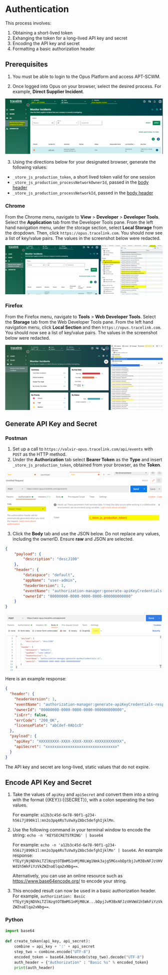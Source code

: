 # Authentication 

This process involves:

1. Obtaining a short-lived token
2. Exhanging the token for a long-lived API key and secret
3. Encoding the API key and secret
4. Formatting a basic authorization header 

## Prerequisites 

1. You must be able to login to the Opus Platform and access APT-SCWM. 

2. Once logged into Opus on your browser, select the desired process. For example, **Direct Supplier Incident**. 

![Opus in Browser](images/opus_apt.png)

3. Using the directions below for your designated browser, generate the following values:

- `_store_js_production_token`, a short lived token valid for one session
- `_store_js_production_processNetworkOwnerId`, passed in the [body header](https://github.com/tracelink/code-samples/blob/main/python/FormatRequests.MD#header)
- `_store_js_production_processNetworkId`, passed in the [body header](https://github.com/tracelink/code-samples/blob/main/python/FormatRequests.MD#header) 

### Chrome

From the Chrome menu, navigate to **View** > **Developer** > **Developer Tools**.
Select the **Application** tab from the Developer Tools pane. From the left hand navigation menu, under the storage section, select
**Local Storage** from the dropdown. Then, click `https://opus.tracelink.com`. You should now see a list of key/value pairs. The
values in the screenshot below were redacted. 

![Key Value Pairs](images/chrome_apt.png)

### Firefox

From the Firefox menu, navigate to **Tools** > **Web Developer Tools**.
Select the **Storage** tab from the Web Developer Tools pane. From the left hand navigation menu, click **Local Section** and then
`https://opus.tracelink.com`. You should now see a list of key/value pairs. The values in the screenshot below were redacted. 

![Key Value Pairs](images/firefox_apt.png)

## Generate API Key and Secret

### Postman

1. Set up a call to `https://valvir-opus.tracelink.com/api/events` with `POST` as the HTTP method.
2. Under the **Authorization** tab select **Bearer Token** as the **Type** and insert `_store_js_production_token`, obtained
from your browser, as the **Token**.

![Postman Token](images/postman_token.png)

3. Click the **Body** tab and use the JSON below. Do not replace any values, including the ownerID. Ensure **raw** and JSON are selected.

```json
{
    "payload": {
        "description": "descJ100"
    },
    "header": {
        "dataspace": "default",
        "appName": "user-admin",
        "headerVersion": 1,
        "eventName": "authorization-manager:generate-apiKeyCredentials:v1",
        "ownerId": "00000000-0000-0000-0000-000000000000"
    }
}
```

![Postman Token](images/postman_body.png)

Here is an example response: 

```json
{
  "header": {
    "headerVersion": 1,
    "eventName": "authorization-manager:generate-apiKeyCredentials-response:v1",
    "ownerId": "00000000-0000-0000-0000-000000000000",
    "isErr": false,
    "errCode": "200_OK",
    "licensePlate": "abCdef-0Ab1cD"
  },
  "payload": {
    "apiKey": "XXXXXXXXX-XXXX-XXXX-XXXX-XXXXXXXXXXXX",
    "apiSecret": "xxxxxxxxxxxxxxxxxxxxxxxxxxxxxxxx"
  }
}
```

The API key and secret are long-lived, static values that do not expire. 

## Encode API Key and Secret

1. Take the values of `apiKey` and `apiSecret` and convert them into a string with the format {{KEY}}:{{SECRET}}, with a colon seperating the two values. 

   For example: `a12b3c45d-6e78-90f1-g234-h56i7j890k1l:mn2o3pq4RsTuVwXyZAbc5defghIjklMn`.

2. Use the following command in your terminal window to encode the string: `echo -n 'KEYSECRETSTRING' | base64`

   For example: `echo -n 'a12b3c45d-6e78-90f1-g234-h56i7j890k1l:mn2o3pq4RsTuVwXyZAbc5defghIjklMn' | base64`.
   An example response: `YTEyYjNjNDVkLTZlNzgtOTBmMS1nMjM0LWg1Nmk3ajg5MGsxbDptbjJvM3BxNFJzVHVWd1h5WkFiYzVkZWZnaElqa2xNbg==`.

   Alternatively, you can use an online resource such as https://www.base64encode.org/ to encode your string.

3. This encoded result can now be used in a basic authorization header. 
   For example, `authorization: Basic YTEyYjNjNDVkLTZlNzgtOTBmMS1nMjM0LW...bDpjJvM3BxNFJzVHVWd1h5WkFiYzVkZWZnaElqa2xNbg==`.


### Python 

```python
import base64

def create_token(api_key, api_secret):
    combine = api_key + ':' + api_secret
    step_two = combine.encode("UTF-8")
    encoded_token = base64.b64encode(step_two).decode("UTF-8")
    auth_header = {"Authorization" : "Basic %s" % encoded_token}
    print(auth_header)
```


